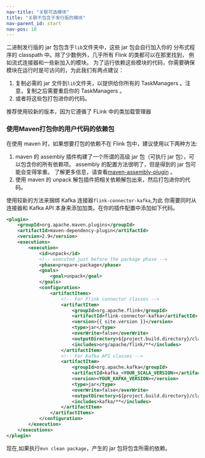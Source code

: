 ```yaml
---
nav-title: "关联可选模块"
title: "关联不包含于发行版的模块"
nav-parent_id: start
nav-pos: 10
---
```

<!--
Licensed to the Apache Software Foundation (ASF) under one
or more contributor license agreements.  See the NOTICE file
distributed with this work for additional information
regarding copyright ownership.  The ASF licenses this file
to you under the Apache License, Version 2.0 (the
"License"); you may not use this file except in compliance
with the License.  You may obtain a copy of the License at

  http://www.apache.org/licenses/LICENSE-2.0

Unless required by applicable law or agreed to in writing,
software distributed under the License is distributed on an
"AS IS" BASIS, WITHOUT WARRANTIES OR CONDITIONS OF ANY
KIND, either express or implied.  See the License for the
specific language governing permissions and limitations
under the License.
-->

二进制发行版的 jar 包包含于`lib`文件夹中，这些 jar 包会自行加入你的
分布式程序的 classpath 中。除了少数例外，几乎所有 Flink 的类都可以在那里找到，
例如流式连接器和一些新加入的模块。
为了运行依赖这些模块的代码，你需要确保模块在运行时是可访问的，为此我们有两点建议：

1. 复制必需的 jar 文件到`lib`文件夹，以提供给你所有的 TaskManagers 。注意，复制之后需要重启你的 TaskManagers 。
2. 或者将这些包打包进你的代码。

推荐使用较新的版本，因为它遵循了 FLink 中的类加载管理器

### 使用Maven打包你的用户代码的依赖包

在使用 maven 时，如果想要打包的依赖不在 Flink 包中，建议使用以下两种方法:

1. maven 的 assembly 插件构建了一个所谓的高级 jar 包（可执行 jar 包），可以包含你的所有依赖项。
 assembly 的配置方法很明了，但是得到的 jar 包可能会变得笨重。
了解更多信息，请查看[maven-assembly-plugin](http://maven.apache.org/plugins/maven-assembly-plugin/usage.html) 。
2. 使用 maven 的 unpack 解包插件把相关依赖解包出来，然后打包进你的代码。

使用较新的方法来捆绑 Kafka 连接器`flink-connector-kafka`,为此
你需要同时从连接器和 Kafka API 本身来添加加类。在你的插件配置中添加如下代码。

~~~xml
<plugin>
    <groupId>org.apache.maven.plugins</groupId>
    <artifactId>maven-dependency-plugin</artifactId>
    <version>2.9</version>
    <executions>
        <execution>
            <id>unpack</id>
            <!-- executed just before the package phase -->
            <phase>prepare-package</phase>
            <goals>
                <goal>unpack</goal>
            </goals>
            <configuration>
                <artifactItems>
                    <!-- For Flink connector classes -->
                    <artifactItem>
                        <groupId>org.apache.flink</groupId>
                        <artifactId>flink-connector-kafka</artifactId>
                        <version>{{ site.version }}</version>
                        <type>jar</type>
                        <overWrite>false</overWrite>
                        <outputDirectory>${project.build.directory}/classes</outputDirectory>
                        <includes>org/apache/flink/**</includes>
                    </artifactItem>
                    <!-- For Kafka API classes -->
                    <artifactItem>
                        <groupId>org.apache.kafka</groupId>
                        <artifactId>kafka_<YOUR_SCALA_VERSION></artifactId>
                        <version><YOUR_KAFKA_VERSION></version>
                        <type>jar</type>
                        <overWrite>false</overWrite>
                        <outputDirectory>${project.build.directory}/classes</outputDirectory>
                        <includes>kafka/**</includes>
                    </artifactItem>
                </artifactItems>
            </configuration>
        </execution>
    </executions>
</plugin>
~~~

现在,如果执行`mvn clean package`，产生的 jar 包将包含所需的依赖。
